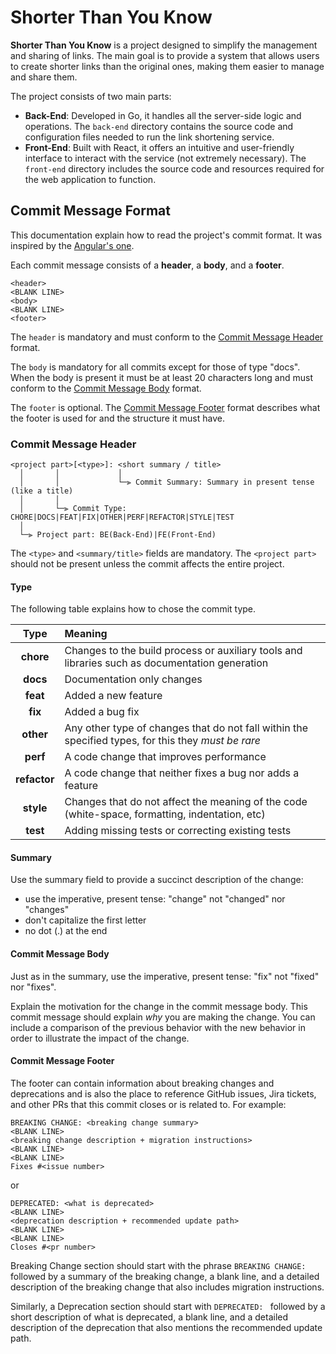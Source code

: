 # Shorter Than You Know

**Shorter Than You Know** is a project designed to simplify the management and sharing of links. The main goal is to provide a system that allows users to create shorter links than the original ones, making them easier to manage and share them.

The project consists of two main parts:

- **Back-End**: Developed in Go, it handles all the server-side logic and operations. The `back-end` directory contains the source code and configuration files needed to run the link shortening service.
- **Front-End**: Built with React, it offers an intuitive and user-friendly interface to interact with the service (not extremely necessary). The `front-end` directory includes the source code and resources required for the web application to function.

## <a name="commit"></a> Commit Message Format

This documentation explain how to read the project's commit format. It was inspired by the [Angular's one](https://github.com/angular/angular/blob/main/CONTRIBUTING.md).

Each commit message consists of a **header**, a **body**, and a **footer**.

```
<header>
<BLANK LINE>
<body>
<BLANK LINE>
<footer>
```

The `header` is mandatory and must conform to the [Commit Message Header](#commit-header) format.

The `body` is mandatory for all commits except for those of type "docs".
When the body is present it must be at least 20 characters long and must conform to the [Commit Message Body](#commit-body) format.

The `footer` is optional. The [Commit Message Footer](#commit-footer) format describes what the footer is used for and the structure it must have.

### <a name="commit-header"></a>Commit Message Header

```
<project part>[<type>]: <short summary / title>
  │       │             │
  │       │             └─⫸ Commit Summary: Summary in present tense (like a title)
  │       │
  │       └─⫸ Commit Type: CHORE|DOCS|FEAT|FIX|OTHER|PERF|REFACTOR|STYLE|TEST
  │
  └─⫸ Project part: BE(Back-End)|FE(Front-End)
```

The `<type>` and `<summary/title>` fields are mandatory. The `<project part>` should not be present unless the commit affects the entire project.

#### Type

The following table explains how to chose the commit type.

|   **Type**   | **Meaning**                                                                                         |
| :----------: | :-------------------------------------------------------------------------------------------------- |
|  **chore**   | Changes to the build process or auxiliary tools and libraries such as documentation generation      |
|   **docs**   | Documentation only changes                                                                          |
|   **feat**   | Added a new feature                                                                                 |
|   **fix**    | Added a bug fix                                                                                     |
|  **other**   | Any other type of changes that do not fall within the specified types, for this they _must be rare_ |
|   **perf**   | A code change that improves performance                                                             |
| **refactor** | A code change that neither fixes a bug nor adds a feature                                           |
|  **style**   | Changes that do not affect the meaning of the code (white-space, formatting, indentation, etc)      |
|   **test**   | Adding missing tests or correcting existing tests                                                   |

#### Summary

Use the summary field to provide a succinct description of the change:

- use the imperative, present tense: "change" not "changed" nor "changes"
- don't capitalize the first letter
- no dot (.) at the end

#### <a name="commit-body"></a>Commit Message Body

Just as in the summary, use the imperative, present tense: "fix" not "fixed" nor "fixes".

Explain the motivation for the change in the commit message body. This commit message should explain _why_ you are making the change.
You can include a comparison of the previous behavior with the new behavior in order to illustrate the impact of the change.

#### <a name="commit-footer"></a>Commit Message Footer

The footer can contain information about breaking changes and deprecations and is also the place to reference GitHub issues, Jira tickets, and other PRs that this commit closes or is related to.
For example:

```
BREAKING CHANGE: <breaking change summary>
<BLANK LINE>
<breaking change description + migration instructions>
<BLANK LINE>
<BLANK LINE>
Fixes #<issue number>
```

or

```
DEPRECATED: <what is deprecated>
<BLANK LINE>
<deprecation description + recommended update path>
<BLANK LINE>
<BLANK LINE>
Closes #<pr number>
```

Breaking Change section should start with the phrase `BREAKING CHANGE: ` followed by a summary of the breaking change, a blank line, and a detailed description of the breaking change that also includes migration instructions.

Similarly, a Deprecation section should start with `DEPRECATED: ` followed by a short description of what is deprecated, a blank line, and a detailed description of the deprecation that also mentions the recommended update path.
